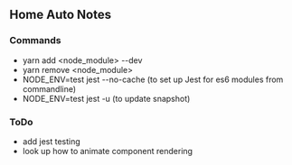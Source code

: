 ## Home Auto Notes

### Commands
- yarn add <node_module> --dev
- yarn remove  <node_module>
- NODE_ENV=test jest --no-cache (to set up Jest for es6 modules from commandline)
- NODE_ENV=test jest -u (to update snapshot)

### ToDo
- add jest testing
- look up how to animate component rendering
